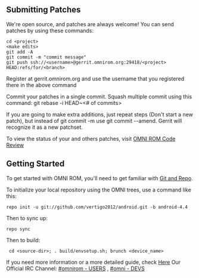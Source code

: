 Submitting Patches
------------------
We're open source, and patches are always welcome!
You can send patches by using these commands:

    cd <project>
    <make edits>
    git add -A
    git commit -m "commit message"
    git push ssh://<username>@gerrit.omnirom.org:29418/<project> HEAD:refs/for/<branch>

Register at gerrit.omnirom.org and use the username that you registered there in the above command

Commit your patches in a single commit. Squash multiple commit using this command: git rebase -i HEAD~<# of commits>

If you are going to make extra additions, just repeat steps (Don't start a new patch), but instead of git commit -m
use git commit --amend. Gerrit will recognize it as a new patchset.

To view the status of your and others patches, visit [OMNI ROM Code Review](https://gerrit.omnirom.org)


Getting Started
---------------

To get started with OMNI ROM, you'll need to get
familiar with [Git and Repo](http://source.android.com/download/using-repo).

To initialize your local repository using the OMNI trees, use a command like this:

    repo init -u git://github.com/vertigo2012/android.git -b android-4.4

Then to sync up:

    repo sync

Then to build:

     cd <source-dir>; . build/envsetup.sh; brunch <device_name>

If you need more information or a more detailed guide, check [Here](http://docs.omnirom.org)
Our Official IRC Channel: [#omnirom - USERS](http://webchat.freenode.net/?channels=omnirom)  ,  [#omni - DEVS](http://webchat.freenode.net/?channels=omni)
